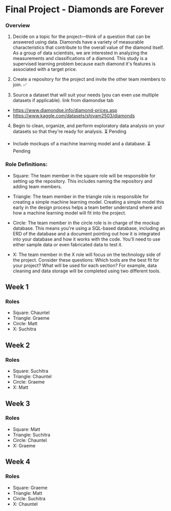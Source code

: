 # Final Project - Diamonds are Forever

### Overview 
1.  Decide on a topic for the project—think of a question that can be answered using data.
Diamonds have a variety of measurable characteristics that contribute to the overall value of the diamond itself. As a group of data scientists, we are interested in analyzing the measurements and classifications of a diamond. This study is a supervised learning problem because each diamond it's features is associated with a target price. 

2.  Create a repository for the project and invite the other team members to join.
✅
3.  Source a dataset that will suit your needs (you can even use multiple datasets if applicable).
link from diamondse tab 
- https://www.diamondse.info/diamond-prices.asp
- https://www.kaggle.com/datasets/shivam2503/diamonds

4. Begin to clean, organize, and perform exploratory data analysis on your datasets so that they're ready for analysis.
⏳ Pending 

- Include mockups of a machine learning model and a database.
⏳ Pending 

### Role Definitions: 
- Square: The team member in the square role will be responsible for setting up the repository. This includes naming the repository and adding team members.

- Triangle: The team member in the triangle role is responsible for creating a simple machine learning model. Creating a simple model this early in the design process helps a team better understand where and how a machine learning model will fit into the project. 

- Circle: The team member in the circle role is in charge of the mockup database. This means you're using a SQL-based database, including an ERD of the database and a document pointing out how it is integrated into your database and how it works with the code. You'll need to use either sample data or even fabricated data to test it. 

- X: The team member in the X role will focus on the technology side of the project. Consider these questions: Which tools are the best fit for your project? What will be used for each section? For example, data cleaning and data storage will be completed using two different tools. 


## Week 1

### Roles
- Square: Chauntel
- Triangle: Graeme
- Circle: Matt
- X: Suchitra



## Week 2

### Roles
- Square: Suchitra
- Triangle: Chauntel
- Circle: Graeme
- X: Matt



## Week 3

### Roles
- Square: Matt
- Triangle: Suchitra
- Circle: Chauntel
- X: Graeme



## Week 4

### Roles
- Square: Graeme
- Triangle: Matt
- Circle: Suchitra
- X: Chauntel


